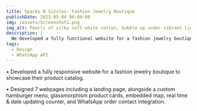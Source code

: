 ```yaml
---
title: Sparks N Sizzles- Fashion Jewelry Boutique
publishDate: 2023-05-04 00:00:00
img: /assets/Screenshot1.png
img_alt: Pearls of silky soft white cotton, bubble up under vibrant lighting
description: |
  We developed a fully functional website for a fashion jewelry boutique complete with a custom landing page and order integration.
tags:
  - Design
  - WhatsApp API
---
```

• Developed a fully responsive website for a fashion jewelry boutique to showcase their product catalog.

• Designed 7 webpages including a landing page, alongside a custom hamburger menu, glassmorphism product cards, embedded map, real time & date updating counter, and WhatsApp order contact integration.

